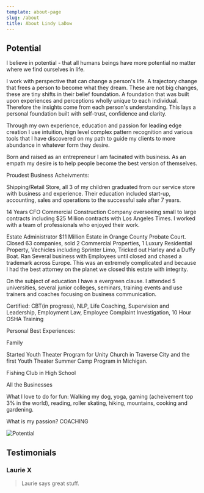 ```yaml
---
template: about-page
slug: /about
title: About Lindy LaDow
---
```

## Potential

I believe in potential - that all humans beings have more potential no matter where we find ourselves in life. 

I work with perspective that can change a person's life.  A trajectory change that frees a person to become what they dream. These are not big changes, these are tiny shifts in their belief foundation. A foundation that was built upon experiences and perceptions wholly unique to each individual. Therefore the insights come from each person's understanding. This lays a personal foundation built with self-trust, confidence and clarity.

Through my own experience, education and passion for leading edge creation I use intuition, hign level complex pattern recognition and various tools that I have discovered on my path to guide my clients to more abundance in whatever form they desire. 

Born and raised as an entrepreneur I am facinated with business.  As an empath my desire is to help people become the best version of themselves. 

Proudest Business Acheivments: 

Shipping/Retail Store, all 3 of my children graduated from our service store with business and experience. Their education included start-up, accounting, sales and operations to the successful sale after 7 years.

14 Years CFO Commercial Construction Company overseeing small to large contracts including $25 Million contracts with Los Angeles Times. I worked with a team of professionals who enjoyed their work.

Estate Administrator $11 Million Estate in Orange County Probate Court. Closed 63 companies, sold 2 Commercial Properties, 1 Luxury Residential Property, Vechicles including Sprinter Limo, Tricked out Harley and a Duffy Boat. Ran Several business with Employees until closed and chased a trademark across  Europe. This was an extremely complicated and because I had the best attorney on the planet we closed this estate with integrity. 

On the subject of education I have a evergreen clause. I attended 5 universities, several junior colleges, seminars, training events and use trainers and coaches focusing on business communication. 

Certified: CBT(in progress), NLP, Life Coaching, Supervision and Leadership, Employment Law, Employee Complaint Investigation, 10 Hour OSHA Training

Personal Best Experiences:

Family

Started Youth Theater Program for Unity Church in Traverse City and the first Youth Theater Summer Camp Program in Michigan.

Fishing Club in High School

All the Businesses

What I love to do for fun:   Walking my dog, yoga, gaming (acheivement top 3% in the world), reading, roller skating, hiking, mountains, cooking and gardening.

What is my passion? COACHING 

![Potential](/assets/20201130_me-donia-sunrise.jpg "Potential")

## Testimonials

### Laurie X

> Laurie says great stuff.
